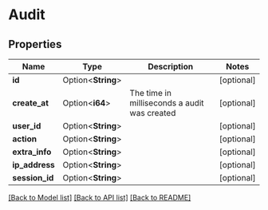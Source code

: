 # Audit

## Properties

Name | Type | Description | Notes
------------ | ------------- | ------------- | -------------
**id** | Option<**String**> |  | [optional]
**create_at** | Option<**i64**> | The time in milliseconds a audit was created | [optional]
**user_id** | Option<**String**> |  | [optional]
**action** | Option<**String**> |  | [optional]
**extra_info** | Option<**String**> |  | [optional]
**ip_address** | Option<**String**> |  | [optional]
**session_id** | Option<**String**> |  | [optional]

[[Back to Model list]](../README.md#documentation-for-models) [[Back to API list]](../README.md#documentation-for-api-endpoints) [[Back to README]](../README.md)


